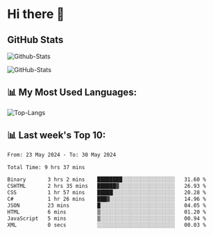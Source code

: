 # Hi there 👋

## GitHub Stats
![Github-Stats](https://github-readme-stats-sigma-five.vercel.app/api?username=ltorson&show_icons=true&theme=radical&count_private=true)

![GitHub-Stats](https://github-readme-stats.vercel.app/api/wakatime?username=LeeTorson&theme=synthwave&size_weight=0.5&count_weight=0.5&title_color=36F9F6&langs_count=10&count_private=true)

## 📊 My Most Used Languages:
![Top-Langs](https://github-readme-stats-sigma-five.vercel.app/api/top-langs/?username=LTorson&layout=compact&langs_count=10)


## 📊 Last week's Top 10:
<!--START_SECTION:waka-->

```txt
From: 23 May 2024 - To: 30 May 2024

Total Time: 9 hrs 37 mins

Binary       3 hrs 2 mins    ████████░░░░░░░░░░░░░░░░░   31.60 %
CSHTML       2 hrs 35 mins   ██████▓░░░░░░░░░░░░░░░░░░   26.93 %
CSS          1 hr 57 mins    █████░░░░░░░░░░░░░░░░░░░░   20.28 %
C#           1 hr 26 mins    ███▓░░░░░░░░░░░░░░░░░░░░░   14.96 %
JSON         23 mins         █░░░░░░░░░░░░░░░░░░░░░░░░   04.05 %
HTML         6 mins          ▒░░░░░░░░░░░░░░░░░░░░░░░░   01.20 %
JavaScript   5 mins          ▒░░░░░░░░░░░░░░░░░░░░░░░░   00.94 %
XML          0 secs          ░░░░░░░░░░░░░░░░░░░░░░░░░   00.03 %
```

<!--END_SECTION:waka-->
